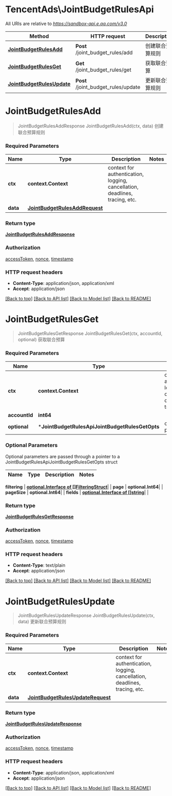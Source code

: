 # TencentAds\JointBudgetRulesApi

All URIs are relative to *https://sandbox-api.e.qq.com/v3.0*

Method | HTTP request | Description
------------- | ------------- | -------------
[**JointBudgetRulesAdd**](JointBudgetRulesApi.md#JointBudgetRulesAdd) | **Post** /joint_budget_rules/add | 创建联合预算规则
[**JointBudgetRulesGet**](JointBudgetRulesApi.md#JointBudgetRulesGet) | **Get** /joint_budget_rules/get | 获取联合预算
[**JointBudgetRulesUpdate**](JointBudgetRulesApi.md#JointBudgetRulesUpdate) | **Post** /joint_budget_rules/update | 更新联合预算规则


# **JointBudgetRulesAdd**
> JointBudgetRulesAddResponse JointBudgetRulesAdd(ctx, data)
创建联合预算规则

### Required Parameters

Name | Type | Description  | Notes
------------- | ------------- | ------------- | -------------
 **ctx** | **context.Context** | context for authentication, logging, cancellation, deadlines, tracing, etc.
  **data** | [**JointBudgetRulesAddRequest**](JointBudgetRulesAddRequest.md)|  | 

### Return type

[**JointBudgetRulesAddResponse**](JointBudgetRulesAddResponse.md)

### Authorization

[accessToken](../README.md#accessToken), [nonce](../README.md#nonce), [timestamp](../README.md#timestamp)

### HTTP request headers

 - **Content-Type**: application/json, application/xml
 - **Accept**: application/json

[[Back to top]](#) [[Back to API list]](../README.md#documentation-for-api-endpoints) [[Back to Model list]](../README.md#documentation-for-models) [[Back to README]](../README.md)

# **JointBudgetRulesGet**
> JointBudgetRulesGetResponse JointBudgetRulesGet(ctx, accountId, optional)
获取联合预算

### Required Parameters

Name | Type | Description  | Notes
------------- | ------------- | ------------- | -------------
 **ctx** | **context.Context** | context for authentication, logging, cancellation, deadlines, tracing, etc.
  **accountId** | **int64**|  | 
 **optional** | ***JointBudgetRulesApiJointBudgetRulesGetOpts** | optional parameters | nil if no parameters

### Optional Parameters
Optional parameters are passed through a pointer to a JointBudgetRulesApiJointBudgetRulesGetOpts struct

Name | Type | Description  | Notes
------------- | ------------- | ------------- | -------------

 **filtering** | [**optional.Interface of []FilteringStruct**](FilteringStruct.md)|  | 
 **page** | **optional.Int64**|  | 
 **pageSize** | **optional.Int64**|  | 
 **fields** | [**optional.Interface of []string**](string.md)|  | 

### Return type

[**JointBudgetRulesGetResponse**](JointBudgetRulesGetResponse.md)

### Authorization

[accessToken](../README.md#accessToken), [nonce](../README.md#nonce), [timestamp](../README.md#timestamp)

### HTTP request headers

 - **Content-Type**: text/plain
 - **Accept**: application/json

[[Back to top]](#) [[Back to API list]](../README.md#documentation-for-api-endpoints) [[Back to Model list]](../README.md#documentation-for-models) [[Back to README]](../README.md)

# **JointBudgetRulesUpdate**
> JointBudgetRulesUpdateResponse JointBudgetRulesUpdate(ctx, data)
更新联合预算规则

### Required Parameters

Name | Type | Description  | Notes
------------- | ------------- | ------------- | -------------
 **ctx** | **context.Context** | context for authentication, logging, cancellation, deadlines, tracing, etc.
  **data** | [**JointBudgetRulesUpdateRequest**](JointBudgetRulesUpdateRequest.md)|  | 

### Return type

[**JointBudgetRulesUpdateResponse**](JointBudgetRulesUpdateResponse.md)

### Authorization

[accessToken](../README.md#accessToken), [nonce](../README.md#nonce), [timestamp](../README.md#timestamp)

### HTTP request headers

 - **Content-Type**: application/json, application/xml
 - **Accept**: application/json

[[Back to top]](#) [[Back to API list]](../README.md#documentation-for-api-endpoints) [[Back to Model list]](../README.md#documentation-for-models) [[Back to README]](../README.md)

